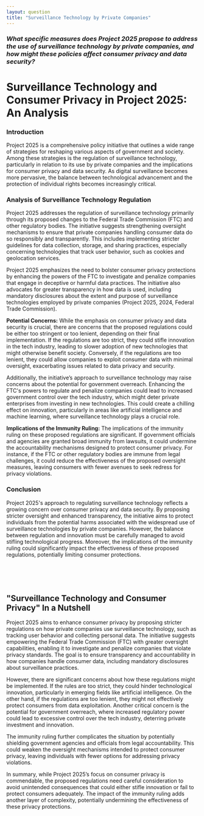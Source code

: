 ```yaml
---
layout: question
title: "Surveillance Technology by Private Companies"
---
```


### *What specific measures does Project 2025 propose to address the use of surveillance technology by private companies, and how might these policies affect consumer privacy and data security?*


# Surveillance Technology and Consumer Privacy in Project 2025: An Analysis

### Introduction
Project 2025 is a comprehensive policy initiative that outlines a wide range of strategies for reshaping various aspects of government and society. Among these strategies is the regulation of surveillance technology, particularly in relation to its use by private companies and the implications for consumer privacy and data security. As digital surveillance becomes more pervasive, the balance between technological advancement and the protection of individual rights becomes increasingly critical.

### Analysis of Surveillance Technology Regulation
Project 2025 addresses the regulation of surveillance technology primarily through its proposed changes to the Federal Trade Commission (FTC) and other regulatory bodies. The initiative suggests strengthening oversight mechanisms to ensure that private companies handling consumer data do so responsibly and transparently. This includes implementing stricter guidelines for data collection, storage, and sharing practices, especially concerning technologies that track user behavior, such as cookies and geolocation services.

Project 2025 emphasizes the need to bolster consumer privacy protections by enhancing the powers of the FTC to investigate and penalize companies that engage in deceptive or harmful data practices. The initiative also advocates for greater transparency in how data is used, including mandatory disclosures about the extent and purpose of surveillance technologies employed by private companies (Project 2025, 2024, Federal Trade Commission).

**Potential Concerns:**
While the emphasis on consumer privacy and data security is crucial, there are concerns that the proposed regulations could be either too stringent or too lenient, depending on their final implementation. If the regulations are too strict, they could stifle innovation in the tech industry, leading to slower adoption of new technologies that might otherwise benefit society. Conversely, if the regulations are too lenient, they could allow companies to exploit consumer data with minimal oversight, exacerbating issues related to data privacy and security.

Additionally, the initiative’s approach to surveillance technology may raise concerns about the potential for government overreach. Enhancing the FTC's powers to regulate and penalize companies could lead to increased government control over the tech industry, which might deter private enterprises from investing in new technologies. This could create a chilling effect on innovation, particularly in areas like artificial intelligence and machine learning, where surveillance technology plays a crucial role.

**Implications of the Immunity Ruling:**
The implications of the immunity ruling on these proposed regulations are significant. If government officials and agencies are granted broad immunity from lawsuits, it could undermine the accountability mechanisms designed to protect consumer privacy. For instance, if the FTC or other regulatory bodies are immune from legal challenges, it could reduce the effectiveness of the proposed oversight measures, leaving consumers with fewer avenues to seek redress for privacy violations.

### Conclusion
Project 2025's approach to regulating surveillance technology reflects a growing concern over consumer privacy and data security. By proposing stricter oversight and enhanced transparency, the initiative aims to protect individuals from the potential harms associated with the widespread use of surveillance technologies by private companies. However, the balance between regulation and innovation must be carefully managed to avoid stifling technological progress. Moreover, the implications of the immunity ruling could significantly impact the effectiveness of these proposed regulations, potentially limiting consumer protections.

<br><br><br>

## <span id="nutshell">"Surveillance Technology and Consumer Privacy" In a Nutshell</span>

Project 2025 aims to enhance consumer privacy by proposing stricter regulations on how private companies use surveillance technology, such as tracking user behavior and collecting personal data. The initiative suggests empowering the Federal Trade Commission (FTC) with greater oversight capabilities, enabling it to investigate and penalize companies that violate privacy standards. The goal is to ensure transparency and accountability in how companies handle consumer data, including mandatory disclosures about surveillance practices.

However, there are significant concerns about how these regulations might be implemented. If the rules are too strict, they could hinder technological innovation, particularly in emerging fields like artificial intelligence. On the other hand, if the regulations are too lenient, they might not effectively protect consumers from data exploitation. Another critical concern is the potential for government overreach, where increased regulatory power could lead to excessive control over the tech industry, deterring private investment and innovation.

The immunity ruling further complicates the situation by potentially shielding government agencies and officials from legal accountability. This could weaken the oversight mechanisms intended to protect consumer privacy, leaving individuals with fewer options for addressing privacy violations.

In summary, while Project 2025’s focus on consumer privacy is commendable, the proposed regulations need careful consideration to avoid unintended consequences that could either stifle innovation or fail to protect consumers adequately. The impact of the immunity ruling adds another layer of complexity, potentially undermining the effectiveness of these privacy protections.
